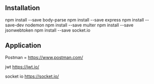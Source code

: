 ## Installation
npm install --save body-parse
npm install --save express
npm install --save-dev nodemon
npm install --save multer
npm install --save jsonwebtoken
npm install --save socket.io

## Application
Postman = https://www.postman.com/

jwt
https://jwt.io/


socket io
https://socket.io/ 

